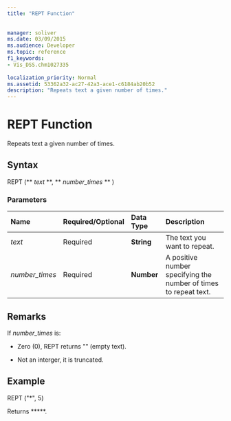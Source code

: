 ```yaml
---
title: "REPT Function"
 
 
manager: soliver
ms.date: 03/09/2015
ms.audience: Developer
ms.topic: reference
f1_keywords:
- Vis_DSS.chm1027335
 
localization_priority: Normal
ms.assetid: 53362a32-ac27-42a3-ace1-c6184ab20b52
description: "Repeats text a given number of times."
---
```


# REPT Function

Repeats text a given number of times. 
  
## Syntax

REPT (** *text* **, ** *number_times* ** ) 
  
### Parameters

|**Name**|**Required/Optional**|**Data Type**|**Description**|
|:-----|:-----|:-----|:-----|
| _text_ <br/> |Required  <br/> |**String** <br/> | The text you want to repeat.  <br/> |
| _number_times_ <br/> |Required  <br/> |**Number** <br/> |A positive number specifying the number of times to repeat text.  <br/> |
   
## Remarks

If  *number_times*  is: 
  
- Zero (0), REPT returns "" (empty text).
    
- Not an interger, it is truncated.
    
## Example

REPT ("\*", 5) 
  
Returns \*\*\*\*\*. 
  

